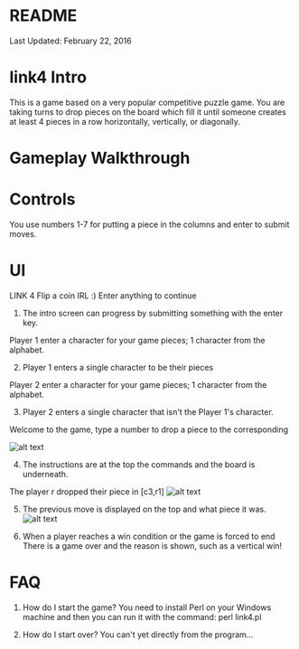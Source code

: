 # README #
Last Updated: February 22, 2016
# link4 Intro #
This is a game based on a very popular competitive puzzle game.
You are taking turns to drop pieces on the board which fill it until someone creates
at least 4 pieces in a row horizontally, vertically, or diagonally.

# Gameplay Walkthrough #

# Controls #
You use numbers 1-7 for putting a piece in the columns and enter to submit moves.

# UI #
LINK 4
Flip a coin IRL :)
Enter anything to continue

1. The intro screen can progress by submitting something with the enter key.

Player 1 enter a character for your game pieces; 1 character from the alphabet.

2. Player 1 enters a single character to be their pieces

Player 2 enter a character for your game pieces; 1 character from the alphabet.

3. Player 2 enters a single character that isn't the Player 1's character.

Welcome to the game, type a number to drop a piece to the corresponding

![alt text](https://puu.sh/AV0Zw/d3139aca1e.png)

4. The instructions are at the top the commands and the board is underneath.

The player r dropped their piece in [c3,r1]
![alt text](https://puu.sh/AV11P/14897ad8ae.png)

5. The previous move is displayed on the top and what piece it was.
![alt text](https://puu.sh/AV13g/c2c2519115.png)

6. When a player reaches a win condition or the game is forced to end
There is a game over and the reason is shown, such as a vertical win!

# FAQ #

1. How do I start the game?
    You need to install Perl on your Windows machine and then you can run it with
    the command:
    perl link4.pl

2. How do I start over?
    You can't yet directly from the program...
